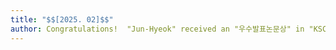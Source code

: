 ```yaml
---
title: "$$[2025. 02]$$"
author: Congratulations!  "Jun-Hyeok" received an "우수발표논문상" in "KSC 2024".
---
```


